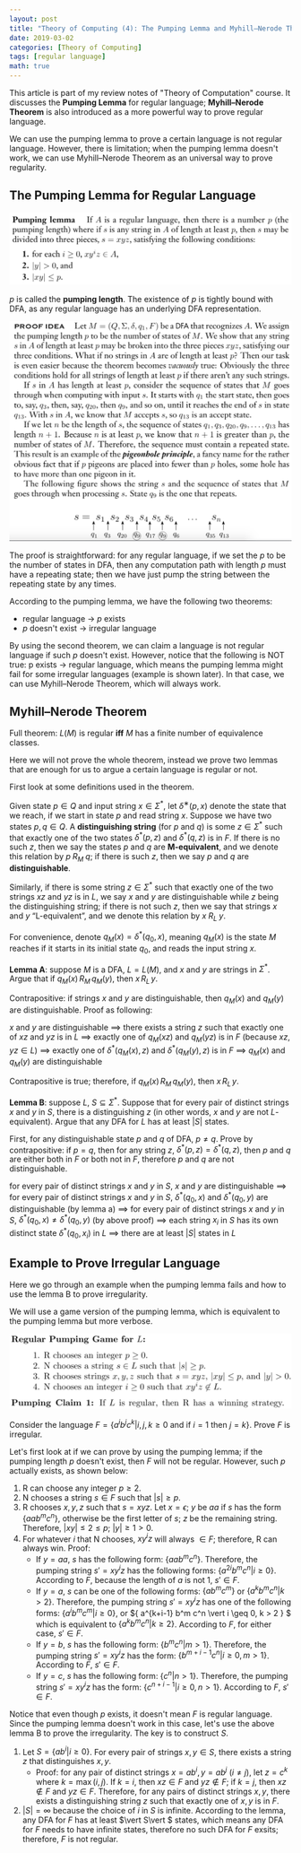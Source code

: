 ```yaml
---
layout: post
title: "Theory of Computing (4): The Pumping Lemma and Myhill–Nerode Theorem"
date: 2019-03-02
categories: [Theory of Computing]
tags: [regular language]
math: true
---
```


This article is part of my review notes of "Theory of Computation" course. It discusses the **Pumping Lemma** for regular language; **Myhill–Nerode Theorem** is also introduced as a more powerful way to prove regular language.

We can use the pumping lemma to prove a certain language is not regular language. However, there is limitation; when the pumping lemma doesn't work, we can use Myhill–Nerode Theorem as an universal way to prove regularity.

## The Pumping Lemma for Regular Language

![pumping-lemma](/assets/img/legacy/pump1.png)

$p$ is called the **pumping length**. The existence of $p$ is tightly bound with DFA, as any regular language has an underlying DFA representation.

![pumping-lemma](/assets/img/legacy/pump2.png)

The proof is straightforward: for any regular language, if we set the $p$ to be the number of states in DFA, then any computation path with length $p$ must have a repeating state; then we have just pump the string between the repeating state by any times.

According to the pumping lemma, we have the following two theorems:
* regular language $\to$ $p$ exists
* $p$ doesn't exist $\to$ irregular language

By using the second theorem, we can claim a language is not regular language if such $p$ doesn't exist. However, notice that the following is NOT true: p exists $\to$ regular language, which means the pumping lemma might fail for some irregular languages (example is shown later). In that case, we can use Myhill–Nerode Theorem, which will always work.

## Myhill–Nerode Theorem

Full theorem: $L(M)$ is regular **iff** $M$ has a finite number of equivalence classes.

Here we will not prove the whole theorem, instead we prove two lemmas that are enough for us to argue a certain language is regular or not.

First look at some definitions used in the theorem.

Given state $p \in Q$ and input string $x \in \Sigma^\ast$, let $\delta^∗(p,x)$ denote the state that we reach, if we start in state $p$ and read string $x$. Suppose we have two states $p, q \in Q$. A **distinguishing string** (for $p$ and $q$) is some $z \in \Sigma^\ast$ such that exactly one of the two states $\delta^\ast (p, z)$ and $δ^\ast(q, z)$ is in $F$. If there is no such $z$, then we say the states $p$ and $q$ are **M-equivalent**, and we denote this relation by $p \; R_M \; q$; if there is such $z$, then we say $p$ and $q$ are **distinguishable**.

Similarly, if there is some string $z \in \Sigma^\ast$ such that exactly one of the two strings $xz$ and $yz$ is in $L$, we say $x$ and $y$ are distinguishable while $z$ being the distinguishing string; if there is not such $z$, then we say that strings $x$ and $y$ “L-equivalent”, and we denote this relation by $x \; R_L \; y$.

For convenience, denote $q_M (x) = \delta^\ast (q_0, x)$, meaning $q_M (x)$ is the state $M$ reaches if it starts in its initial state $q_0$, and reads the input string $x$.

**Lemma A**: suppose $M$ is a DFA, $L = L(M)$, and $x$ and $y$ are strings in $\Sigma^\ast$. Argue that if $q_M (x) \,R_M\, q_M (y)$, then $x \,R_L\, y$.

Contrapositive: if strings $x$ and $y$ are distinguishable, then $q_M (x)$ and $q_M (y)$ are distinguishable. Proof as following:

$x$ and $y$ are distinguishable
$\implies$ there exists a string $z$ such that exactly one of $xz$ and $yz$ is in $L$
$\implies$ exactly one of $q_M (xz)$ and $q_M (yz)$ is in $F$ (because $xz, yz \in L$)
$\implies$ exactly one of $\delta^\ast(q_M (x), z)$ and $\delta^\ast(q_M (y), z)$ is in $F$
$\implies$ $q_M (x)$ and $q_M (y)$ are distinguishable

Contrapositive is true; therefore, if $q_M (x) \,R_M\, q_M (y)$, then $x \,R_L\, y$.

**Lemma B**: suppose $L$, $S \subseteq \Sigma^\ast$. Suppose that for every pair of distinct strings $x$ and $y$ in $S$, there is a distinguishing $z$ (in other words, $x$ and $y$ are not $L$-equivalent). Argue that any DFA for $L$ has at least $\vert S \vert$ states.

First, for any distinguishable state $p$ and $q$ of DFA, $p \neq q$. Prove by contrapositive: if $p = q$, then for any string $z$, $\delta^\ast (p, z) = \delta^\ast (q, z)$, then $p$ and $q$ are either both in $F$ or both not in $F$, therefore $p$ and $q$ are not distinguishable.

for every pair of distinct strings $x$ and $y$ in $S$, $x$ and $y$ are distinguishable
$\implies$ for every pair of distinct strings $x$ and $y$ in $S$, $\delta^\ast (q_0, x)$ and $\delta^\ast (q_0, y)$ are distinguishable (by lemma a)
$\implies$ for every pair of distinct strings $x$ and $y$ in $S$, $\delta^\ast (q_0, x) \neq \delta^\ast (q_0, y)$ (by above proof)
$\implies$ each string $x_i$ in $S$ has its own distinct state $\delta^\ast (q_0, x_i)$ in $L$
$\implies$ there are at least $|S|$ states in $L$

## Example to Prove Irregular Language

Here we go through an example when the pumping lemma fails and how to use the lemma B to prove irregularity.

We will use a game version of the pumping lemma, which is equivalent to the pumping lemma but more verbose.

![pumping-lemma](/assets/img/legacy/pump3.png)

Consider the language $F = \{ a^i b^j c^k \vert i, j, k \geq 0 \text{ and if } i = 1 \text{ then } j = k \}$. Prove $F$ is irregular.

Let's first look at if we can prove by using the pumping lemma; if the pumping length $p$ doesn't exist, then $F$ will not be regular. However, such $p$ actually exists, as shown below:

1. R can choose any integer $p \geq 2$.
2. N chooses a string $s \in F$ such that $\vert s \vert \geq p$.
3. R chooses $x, y, z$ such that $s = xyz$. Let $x = \epsilon$; $y$ be $aa$ if $s$ has the form $\{ aa b^m c^n \}$, otherwise be the first letter of $s$; $z$ be the remaining string. Therefore, $\vert xy \vert \leq 2 \leq p$; $\vert y\vert  \geq 1 > 0$.
4. For whatever $i$ that N chooses, $x y^i z$ will always $\in F$; therefore, R can always win. Proof:
   * If $y = aa$, $s$ has the following form: $\{ aa b^m c^n \}$. Therefore, the pumping string $s' = x y^i z$ has the following forms: $\{ a^{2i} b^m c^n \vert  i \geq 0 \}$. According to $F$, because the length of $a$ is not $1$, $s' \in F$.
   * If $y = a$, $s$ can be one of the following forms: $\{ a b^m c^m \}$ or $\{ a^k b^m c^n \vert  k > 2 \}$. Therefore, the pumping string $s' = x y^i z$ has one of the following forms: $\{ a^i b^m c^m \vert  i \geq 0 \}$, or $\{ a^{k+i-1} b^m c^n \vert  i \geq 0, k > 2 \} $ which is equivalent to $\{ a^k b^m c^n \vert  k \geq 2 \}$. According to $F$, for either case, $s' \in F$.
   * If $y = b$, $s$ has the following form: $\{ b^m c^n \vert  m > 1 \}$. Therefore, the pumping string $s' = x y^i z$ has the form: $\{ b^{m+i-1} c^n \vert  i \geq 0, m > 1 \}$. According to $F$, $s' \in F$.
   * If $y = c$, $s$ has the following form: $\{ c^n \vert  n > 1 \}$. Therefore, the pumping string $s' = x y^i z$ has the form: $\{ c^{n+i-1} \vert  i \geq 0, n > 1 \}$. According to $F$, $s' \in F$.

Notice that even though $p$ exists, it doesn't mean $F$ is regular language. Since the pumping lemma doesn't work in this case, let's use the above lemma B to prove the irregularity. The key is to construct $S$.

1. Let $S =\{ a b^i \vert  i \geq 0 \}$. For every pair of strings $x, y \in S$, there exists a string $z$ that distinguishes $x, y$.
   * Proof: for any pair of distinct strings $x = ab^i, y = ab^j$ ($i \neq j$), let $z = c^k$ where $k = \max (i, j).$ If $k = i$, then $xz \in F$ and $yz \notin F$; if $k = j$, then $xz \notin F$ and $yz \in F$. Therefore, for any pairs of distinct strings $x, y$, there exists a distinguishing string $z$ such that exactly one of $x, y$ is in $F$.
2. $\vert S\vert  = \infty$ because the choice of $i$ in $S$ is infinite. According to the lemma, any DFA for $F$ has at least $\vert S\vert $ states, which means any DFA for $F$ needs to have infinite states, therefore no such DFA for $F$ exsits; therefore, $F$ is not regular.
